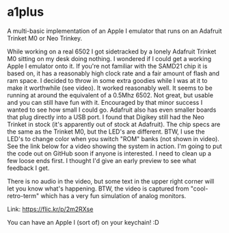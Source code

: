 # a1plus
A multi-basic implementation of an Apple I emulator that runs  on an Adafruit Trinket M0 or Neo Trinkey.

While working on a real 6502 I got sidetracked by a lonely Adafruit Trinket M0 sitting on my desk doing nothing. I wondered if I could get a working Apple I emulator onto it. If you're not familiar with the SAMD21 chip it is based on, it has a reasonably high clock rate and a fair amount of flash and ram space. I decided to throw in some extra goodies while I was at it to make it worthwhile (see video). It worked reasonably well. It seems to be running at around the equivalent of a 0.5Mhz 6502. Not great, but usable and you can still have fun with it. Encouraged by that minor success I wanted to see how small I could go. Adafruit also has even smaller boards that plug directly into a USB port. I found that Digikey still had the Neo Trinket in stock (it's apparently out of stock at Adafruit). The chip specs are the same as the Trinket M0, but the LED's are different. BTW, I use the LED's to change color when you switch "ROM" banks (not shown in video). See the link below for a video showing the system in action. I'm going to put the code out on GitHub soon if anyone is interested. I need to clean up a few loose ends first. I thought I'd give an early preview to see what feedback I get.

There is no audio in the video, but some text in the upper right corner will let you know what's happening. BTW, the video is captured from "cool-retro-term" which has a very fun simulation of analog monitors.

Link: https://flic.kr/p/2m2RXse

You can have an Apple I (sort of) on your keychain! :D 
